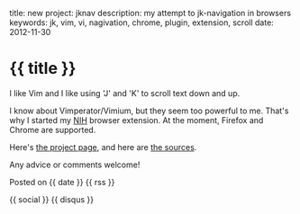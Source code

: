 title: new project: jknav
description: my attempt to jk-navigation in browsers
keywords: jk, vim, vi, nagivation, chrome, plugin, extension, scroll
date: 2012-11-30

# {{ title }}

I like Vim and I like using 'J' and 'K' to scroll text down and up.

I know about Vimperator/Vimium, but they seem too powerful to me.
That's why I started my [NIH](http://en.wikipedia.org/wiki/Not_invented_here)
browser extension. At the moment, Firefox and Chrome are supported.

Here's [the project page](/jknav.html), and here are 
[the sources](https://bitbucket.org/zserge/jknav).

Any advice or comments welcome!

Posted on {{ date }} {{ rss }}

{{ social }}
{{ disqus }}

